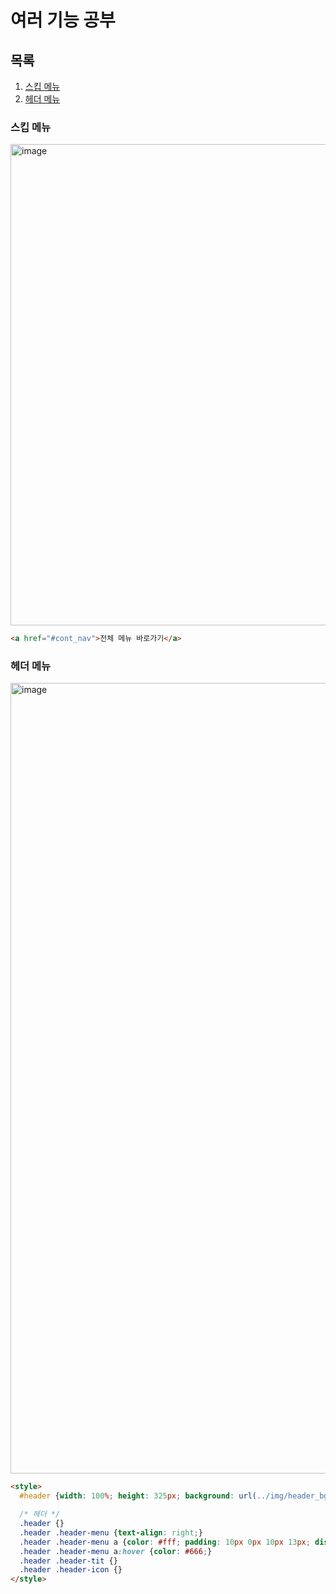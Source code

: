# 여러 기능 공부

## 목록
1. [스킵 메뉴](#스킵-메뉴)
2. [헤더 메뉴](#헤더-메뉴)


### 스킵 메뉴
<img width="770" alt="image" src="https://user-images.githubusercontent.com/83554018/183353992-718eea2c-2516-4d64-bf65-0a06f7cba18d.png">

```html
<a href="#cont_nav">전체 메뉴 바로가기</a>
```

### 헤더 메뉴
<img width="1265" alt="image" src="https://user-images.githubusercontent.com/83554018/183355554-bea51d04-1bff-4d3b-adb7-f4f9f6e2370f.png">

```html
<style>
  #header {width: 100%; height: 325px; background: url(../img/header_bg.jpg)center top repeat-x;}

  /* 헤더 */
  .header {}
  .header .header-menu {text-align: right;}
  .header .header-menu a {color: #fff; padding: 10px 0px 10px 13px; display: inline-block;}
  .header .header-menu a:hover {color: #666;}
  .header .header-tit {}
  .header .header-icon {}
</style>
```
